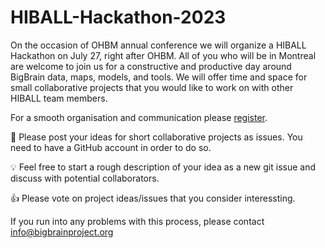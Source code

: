# HIBALL-Hackathon-2023

On the occasion of OHBM annual conference we will organize a HIBALL Hackathon on July 27, right after OHBM. 
All of you who will be in Montreal are welcome to join us for a constructive and productive day around BigBrain 
data, maps, models, and tools. We will offer time and space for small collaborative projects that you would like 
to work on with other HIBALL team members. 

For a smooth organisation and communication please [register](https://events.hifis.net/event/814/).

🤝 Please post your ideas for short collaborative projects as issues. You need to have a GitHub account in order to do so.

💡 Feel free to start a rough description of your idea as a new git issue and discuss with potential collaborators.

👍 Please vote on project ideas/issues that you consider interessting.

If you run into any problems with this process, please contact [info@bigbrainproject.org](mailto:info@bigbrainproject.org) 
